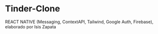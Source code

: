 # Tinder-Clone
REACT NATIVE (Messaging, ContextAPI, Tailwind, Google Auth, Firebase), elaborado por Isis Zapata
